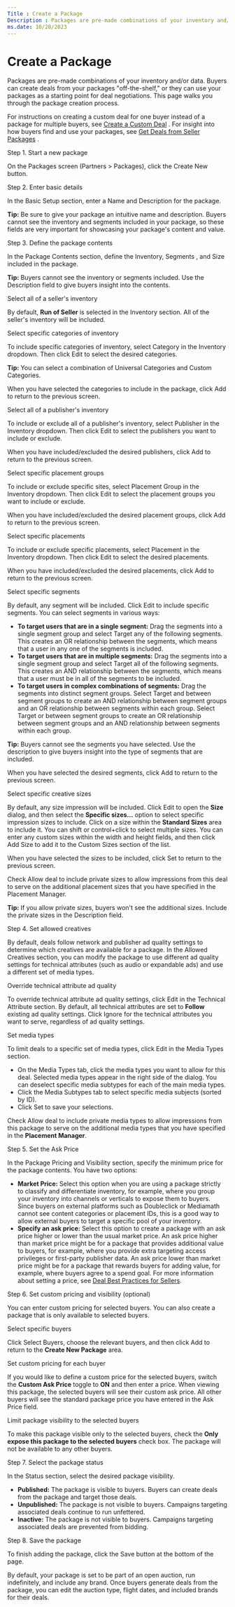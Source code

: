 ```yaml
---
Title : Create a Package
Description : Packages are pre-made combinations of your inventory and/or data. Buyers
ms.date: 10/28/2023
---
```



# Create a Package



Packages are pre-made combinations of your inventory and/or data. Buyers
can create deals from your packages "off-the-shelf," or they can use
your packages as a starting point for deal negotiations. This page walks
you through the package creation process.

For instructions on creating a custom deal for one buyer instead of a
package for multiple buyers, see
<a href="create-a-custom-deal.md" class="xref">Create a Custom
Deal</a> . For insight into how buyers find and use your packages, see
<a href="get-deals-from-seller-packages.md" class="xref">Get Deals
from Seller Packages</a> .

Step 1. Start a new package

On the Packages screen
(Partners
\> Packages), click the
Create New button.

Step 2. Enter basic details

In the Basic Setup section, enter
a Name and
Description for the package.



<b>Tip:</b> Be sure to give your package an
intuitive name and description. Buyers cannot see the inventory and
segments included in your package, so these fields are very important
for showcasing your package's content and value.



Step 3. Define the package contents

In the Package Contents section,
define the Inventory,
Segments , and
Size included in the package.



<b>Tip:</b> Buyers cannot see the inventory or
segments included. Use the Description
field to give buyers insight into the contents.



Select all of a seller's inventory

By default, **Run of Seller** is selected in the
Inventory section. All of the
seller's inventory will be included.

Select specific categories of inventory

To include specific categories of inventory, select
Category in the
Inventory dropdown. Then click
Edit to select the desired categories.



<b>Tip:</b> You can select a combination of
Universal Categories and Custom Categories.



When you have selected the categories to include in the package, click
Add to return to the previous screen.

Select all of a publisher's inventory

To include or exclude all of a publisher's inventory, select
Publisher in the
Inventory dropdown. Then click
Edit to select the publishers you want
to include or exclude.

When you have included/excluded the desired publishers, click
Add to return to the previous screen.

Select specific placement groups

To include or exclude specific sites, select
Placement Group in the
Inventory dropdown. Then click
Edit to select the placement groups
you want to include or exclude.

When you have included/excluded the desired placement groups, click
Add to return to the previous screen.

Select specific placements

To include or exclude specific placements, select
Placement in the
Inventory dropdown. Then click
Edit to select the desired placements.

When you have included/excluded the desired placements, click
Add to return to the previous screen.

Select specific segments

By default, any segment will be included. Click
Edit to include specific segments. You
can select segments in various ways:

- **To target users that are in a single segment:** Drag the segments
  into a single segment group and select
  Target any of the following
  segments. This creates an OR relationship between the segments,
  which means that a user in any one of the segments is included.
- **To target users that are in multiple segments:** Drag the segments
  into a single segment group and select
  Target all of the following
  segments. This creates an AND relationship between the
  segments, which means that a user must be in all of the segments to be
  included.
- **To target users in complex combinations of segments:** Drag the
  segments into distinct segment groups. Select
  Target and between segment groups to
  create an AND relationship between segment groups and an OR
  relationship between segments within each group. Select
  Target or between segment groups to
  create an OR relationship between segment groups and an AND
  relationship between segments within each group.



<b>Tip:</b> Buyers cannot see the segments you
have selected. Use the description to give buyers insight into the type
of segments that are included.



When you have selected the desired segments, click
Add to return to the previous screen.

Select specific creative sizes

By default, any size impression will be included. Click
Edit to open the **Size** dialog, and
then select the **Specific sizes...** option to select specific
impression sizes to include. Click on a size within the **Standard
Sizes** area to include it. You can shift or control+click to select
multiple sizes. You can enter any custom sizes within the width and
height fields, and then click Add Size
to add it to the Custom Sizes
section of the list.

When you have selected the sizes to be included, click
Set to return to the previous screen.

Check Allow deal to include private
sizes to allow impressions from this deal to serve on the
additional placement sizes that you have specified in the Placement
Manager.



<b>Tip:</b> If you allow private sizes, buyers
won't see the additional sizes. Include the private sizes in the
Description field.



Step 4. Set allowed creatives

By default, deals follow network and publisher ad quality settings to
determine which creatives are available for a package. In the
Allowed Creatives section, you can
modify the package to use different ad quality settings for technical
attributes (such as audio or expandable ads) and use a different set of
media types.

Override technical attribute ad quality

To override technical attribute ad quality settings, click
Edit in the
Technical Attribute section. By
default, all technical attributes are set to **Follow** existing ad
quality settings. Click Ignore for the
technical attributes you want to serve, regardless of ad quality
settings.

Set media types

To limit deals to a specific set of media types, click
Edit in the
Media Types section.

- On the Media Types tab, click the
  media types you want to allow for this deal. Selected media types
  appear in the right side of the dialog. You can deselect specific
  media subtypes for each of the main media types.
- Click the Media Subtypes tab to
  select specific media subjects (sorted by ID).
- Click Set to save your selections.

Check Allow deal to include private media
types to allow impressions from this package to serve on the
additional media types that you have specified in the **Placement
Manager**.

Step 5. Set the Ask Price

In the Package Pricing and
Visibility section, specify the minimum price for the package
contents. You have two options:

- **Market Price:** Select this option when you are using a package
  strictly to classify and differentiate inventory, for example, where
  you group your inventory into channels or verticals to expose them to
  buyers. Since buyers on external platforms such as Doubleclick or
  Mediamath cannot see content categories or placement IDs, this is a
  good way to allow external buyers to target a specific pool of your
  inventory.
- **Specify an ask price:** Select this option to create a package with
  an ask price higher or lower than the usual market price. An ask price
  higher than market price might be for a package that provides
  additional value to buyers, for example, where you provide extra
  targeting access privileges or first-party publisher data. An ask
  price lower than market price might be for a package that rewards
  buyers for adding value, for example, where buyers agree to a spend
  goal. For more information about setting a price, see
  <a href="deal-best-practices-for-sellers.md" class="xref">Deal Best
  Practices for Sellers</a>.

Step 6. Set custom pricing and visibility (optional)

You can enter custom pricing for selected buyers. You can also create a
package that is only available to selected buyers.

Select specific buyers

Click Select Buyers, choose the
relevant buyers, and then click Add to
return to the **Create New Package** area.

Set custom pricing for each buyer

If you would like to define a custom price for the selected buyers,
switch the **Custom Ask Price** toggle to **ON** and then enter a price.
When viewing this package, the selected buyers will see their custom ask
price. All other buyers will see the standard package price you have
entered in the Ask Price field.

Limit package visibility to the selected buyers

To make this package visible only to the selected buyers, check the
**Only expose this package to the selected buyers** check box. The
package will not be available to any other buyers.

Step 7. Select the package status

In the Status section, select the
desired package visibility.

- **Published:** The package is visible to buyers. Buyers can create
  deals from the package and target those deals.
- **Unpublished:** The package is not visible to buyers. Campaigns
  targeting associated deals continue to run unfettered.
- **Inactive:** The package is not visible to buyers. Campaigns
  targeting associated deals are prevented from bidding.

Step 8. Save the package

To finish adding the package, click the
Save button at the bottom of the page.

By default, your package is set to be part of an open auction, run
indefinitely, and include any brand. Once buyers generate deals from the
package, you can edit the auction type, flight dates, and included
brands for their deals.




